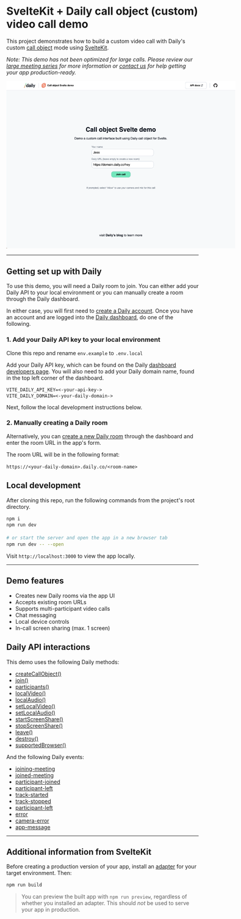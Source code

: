 # SvelteKit + Daily call object (custom) video call demo

This project demonstrates how to build a custom video call with Daily's custom [call object](https://docs.staging.daily.co/call-object) mode using [SvelteKit](https://kit.svelte.dev/).

_Note: This demo has not been optimized for large calls. Please review our [large meeting series](https://www.daily.co/blog/tag/large-meeting-series/) for more information or [contact us](https://www.daily.co/contact/support) for help getting your app production-ready._

<img src="home.png" alt="Demo home screen" style="max-width:600px;">

---

## Getting set up with Daily

To use this demo, you will need a Daily room to join. You can either add your Daily API to your local environment or you can manually create a room through the Daily dashboard.

In either case, you will first need to [create a Daily account](https://dashboard.daily.co/signup). Once you have an account and are logged into the [Daily dashboard](https://dashboard.daily.co), do one of the following.

### 1. Add your Daily API key to your local environment

Clone this repo and rename `env.example` to `.env.local`

Add your Daily API key, which can be found on the Daily [dashboard developers page](https://dashboard.daily.co/developers). You will also need to add your Daily domain name, found in the top left corner of the dashboard.

```
VITE_DAILY_API_KEY=<-your-api-key->
VITE_DAILY_DOMAIN=<-your-daily-domain->
```

Next, follow the local development instructions below.

### 2. Manually creating a Daily room

Alternatively, you can [create a new Daily room](https://dashboard.daily.co/rooms/create) through the dashboard and enter the room URL in the app's form.

The room URL will be in the following format:

`https://<your-daily-domain>.daily.co/<room-name>`

## Local development

After cloning this repo, run the following commands from the project's root directory.

```bash
npm i
npm run dev

# or start the server and open the app in a new browser tab
npm run dev -- --open
```

Visit `http://localhost:3000` to view the app locally.

---

## Demo features

- Creates new Daily rooms via the app UI
- Accepts existing room URLs
- Supports multi-participant video calls
- Chat messaging
- Local device controls
- In-call screen sharing (max. 1 screen)

## Daily API interactions

This demo uses the following Daily methods:

- [createCallObject()](https://docs.daily.co/reference/daily-js/factory-methods/create-call-object)
- [join()](https://docs.daily.co/reference/daily-js/instance-methods/join)
- [participants()](https://docs.daily.co/reference/daily-js/instance-methods/participants)
- [localVideo()](https://docs.daily.co/reference/daily-js/instance-methods/local-video)
- [localAudio()](https://docs.daily.co/reference/daily-js/instance-methods/local-audio)
- [setLocalVideo()](https://docs.daily.co/reference/daily-js/instance-methods/set-local-video)
- [setLocalAudio()](https://docs.daily.co/reference/daily-js/instance-methods/set-local-audio)
- [startScreenShare()](https://docs.daily.co/reference/daily-js/instance-methods/start-screen-share)
- [stopScreenShare()](https://docs.daily.co/reference/daily-js/instance-methods/stop-screen-share)
- [leave()](https://docs.daily.co/reference/daily-js/instance-methods/leave)
- [destroy()](https://docs.daily.co/reference/daily-js/instance-methods/destroy)
- [supportedBrowser()](https://docs.daily.co/reference/daily-js/static-methods/supported-browser#main)

And the following Daily events:

- [joining-meeting](https://docs.daily.co/reference/daily-js/events/meeting-events#joining-meeting)
- [joined-meeting](https://docs.daily.co/reference/daily-js/events/meeting-events#joined-meeting)
- [participant-joined](https://docs.daily.co/reference/daily-js/events/participant-events#participant-joined)
- [participant-left](https://docs.daily.co/reference/daily-js/events/participant-events#participant-left)
- [track-started](https://docs.daily.co/reference/daily-js/events/participant-events#track-started)
- [track-stopped](https://docs.daily.co/reference/daily-js/events/participant-events#track-stopped)
- [participant-left](https://docs.daily.co/reference/daily-js/events/participant-events#participant-left)
- [error](https://docs.daily.co/reference/daily-js/events/meeting-events#error)
- [camera-error](https://docs.daily.co/reference/daily-js/events/meeting-events#camera-error)
- [app-message](https://docs.daily.co/reference/daily-js/events/participant-events#app-message)

---

## Additional information from SvelteKit

Before creating a production version of your app, install an [adapter](https://kit.svelte.dev/docs#adapters) for your target environment. Then:

```bash
npm run build
```

> You can preview the built app with `npm run preview`, regardless of whether you installed an adapter. This should _not_ be used to serve your app in production.
